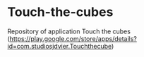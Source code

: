 # Touch-the-cubes
Repository of application Touch the cubes (https://play.google.com/store/apps/details?id=com.studiosjdvier.Touchthecube)
